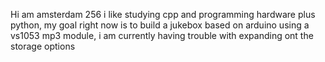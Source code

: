 Hi am amsterdam 256 i like studying cpp and programming hardware plus python, my goal right now is to build a jukebox based on arduino using a vs1053 mp3 module, i am currently having trouble with expanding ont the storage options
